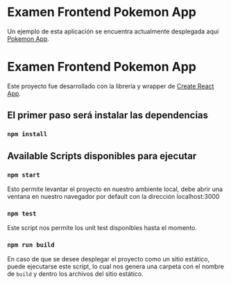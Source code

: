 # Examen Frontend Pokemon App
Un ejemplo de esta aplicación se encuentra actualmente desplegada aquí [Pokemon App](https://pokemon.webcoder.com.mx/).

# Examen Frontend Pokemon App
Este proyecto fue desarrollado con la librería y wrapper de [Create React App](https://github.com/facebook/create-react-app).

## El primer paso será instalar las dependencias
### `npm install`

## Available Scripts disponibles para ejecutar

### `npm start`

Esto permite levantar el proyecto en nuestro ambiente local, debe abrir una ventana en nuestro navegador por default con la dirección localhost:3000

### `npm test`
Este script nos permite los unit test disponibles hasta el momento.

### `npm run build`
En caso de que se desee desplegar el proyecto como un sitio estático, puede ejecutarse este script, lo cual nos genera una carpeta con el nombre de  `build` y dentro los archivos del sitio estático.

